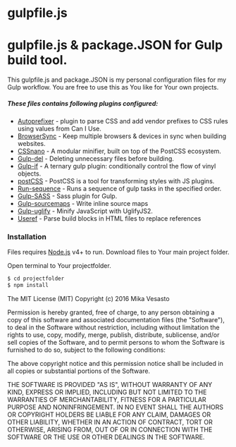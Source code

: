 # gulpfile.js
# gulpfile.js & package.JSON for Gulp build tool.

This gulpfile.js and package.JSON is my personal configuration files for my Gulp workflow. You are free to use this as You like for Your own projects.


##### These files contains following plugins configured:

  -  [Autoprefixer](https://github.com/postcss/autoprefixer) - plugin to parse CSS and add vendor prefixes to CSS rules using values from Can I Use.
  -  [BrowserSync](https://github.com/BrowserSync/browser-sync) - Keep multiple browsers & devices in sync when building websites.
  -  [CSSnano](https://github.com/ben-eb/cssnano) - A modular minifier, built on top of the PostCSS ecosystem.
  -  [Gulp-del](https://github.com/gulpjs/gulp/blob/master/docs/recipes/delete-files-folder.md) - Deleting unnecessary files before building.
  -  [Gulp-if](https://github.com/robrich/gulp-if) - A ternary gulp plugin: conditionally control the flow of vinyl objects.
  -  [postCSS](https://github.com/postcss/postcss) - PostCSS is a tool for transforming styles with JS plugins.
  -  [Run-sequence](https://github.com/OverZealous/run-sequence) - Runs a sequence of gulp tasks in the specified order.
  -  [Gulp-SASS](https://github.com/dlmanning/gulp-sass) - Sass plugin for Gulp.
  -  [Gulp-sourcemaps](https://github.com/floridoo/gulp-sourcemaps) - Write inline source maps
  -  [Gulp-uglify](https://github.com/terinjokes/gulp-uglify) - Minify JavaScript with UglifyJS2.
  -  [Useref](https://github.com/jonkemp/useref) - Parse build blocks in HTML files to replace references

  ### Installation

  Files requires [Node.js](https://nodejs.org/) v4+ to run.
  Download files to Your main project folder.

  Open terminal to Your projectfolder.
  ```sh
  $ cd projectfolder
  $ npm install
  ```

  The MIT License (MIT)
  Copyright (c) 2016 Mika Vesasto

  Permission is hereby granted, free of charge, to any person obtaining a copy of this software and associated documentation files (the "Software"), to deal in the Software without restriction, including without limitation the rights to use, copy, modify, merge, publish, distribute, sublicense, and/or sell copies of the Software, and to permit persons to whom the Software is furnished to do so, subject to the following conditions:

  The above copyright notice and this permission notice shall be included in all copies or substantial portions of the Software.

  THE SOFTWARE IS PROVIDED "AS IS", WITHOUT WARRANTY OF ANY KIND, EXPRESS OR IMPLIED, INCLUDING BUT NOT LIMITED TO THE WARRANTIES OF MERCHANTABILITY, FITNESS FOR A PARTICULAR PURPOSE AND NONINFRINGEMENT. IN NO EVENT SHALL THE AUTHORS OR COPYRIGHT HOLDERS BE LIABLE FOR ANY CLAIM, DAMAGES OR OTHER LIABILITY, WHETHER IN AN ACTION OF CONTRACT, TORT OR OTHERWISE, ARISING FROM, OUT OF OR IN CONNECTION WITH THE SOFTWARE OR THE USE OR OTHER DEALINGS IN THE SOFTWARE.  
